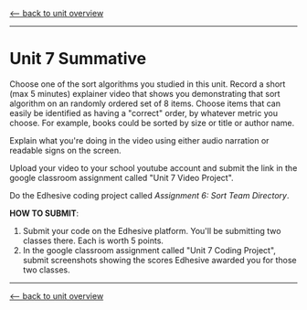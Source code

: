 [<-- back to unit overview](README.md)

---
# Unit 7 Summative


Choose one of the sort algorithms you studied in this unit. Record a short (max 5 minutes) explainer video that shows you demonstrating that sort algorithm on an randomly ordered set of 8 items. Choose items that can easily be identified as having a "correct" order, by whatever metric you choose. For example, books could be sorted by size or title or author name.

Explain what you're doing in the video using either audio narration or readable signs on the screen.

Upload your video to your school youtube account and submit the link in the google classroom assignment called "Unit 7 Video Project".



Do the Edhesive coding project called _Assignment 6: Sort Team Directory_.

__HOW TO SUBMIT__:

1. Submit your code on the Edhesive platform. You'll be submitting two classes there. Each is worth 5 points.
1. In the google classroom assignment called "Unit 7 Coding Project", submit screenshots showing the scores Edhesive awarded you for those two classes.




---
[<-- back to unit overview](README.md)
